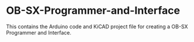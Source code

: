 # OB-SX-Programmer-and-Interface
This contains the Arduino code and KiCAD project file for creating a OB-SX Programmer and Interface.
